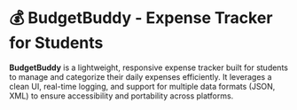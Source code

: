 # 💰 BudgetBuddy - Expense Tracker for Students

**BudgetBuddy** is a lightweight, responsive expense tracker built for students to manage and categorize their daily expenses efficiently. It leverages a clean UI, real-time logging, and support for multiple data formats (JSON, XML) to ensure accessibility and portability across platforms.
